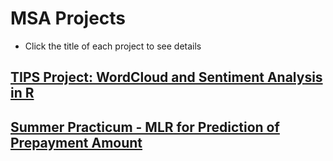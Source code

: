 # MSA Projects
* Click the title of each project to see details
## [TIPS Project: WordCloud and Sentiment Analysis in R](https://rpubs.com/sungsujeong/tips_wc)
## [Summer Practicum - MLR for Prediction of Prepayment Amount](https://rpubs.com/sungsujeong/794285)

